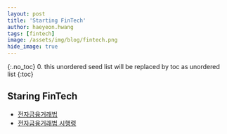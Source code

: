 ```yaml
---
layout: post
title: 'Starting FinTech' 
author: haeyeon.hwang
tags: [fintech]
image: /assets/img/blog/fintech.png
hide_image: true
---
```


{:.no_toc}
0. this unordered seed list will be replaced by toc as unordered list
{:toc}

## Staring FinTech

- [전자금융거래법](http://www.law.go.kr/%EB%B2%95%EB%A0%B9/%EC%A0%84%EC%9E%90%EA%B8%88%EC%9C%B5%EA%B1%B0%EB%9E%98%EB%B2%95)
- [전자금융거래법 시행령](http://www.law.go.kr/%EB%B2%95%EB%A0%B9/%EC%A0%84%EC%9E%90%EA%B8%88%EC%9C%B5%EA%B1%B0%EB%9E%98%EB%B2%95%EC%8B%9C%ED%96%89%EB%A0%B9)



